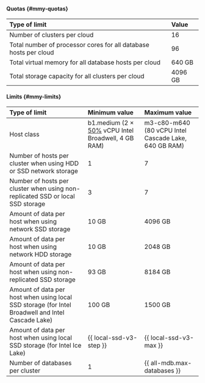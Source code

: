 #### Quotas {#mmy-quotas}

| Type of limit | Value |
|:-------------------------------------------------------------------------------|:---------|
| Number of clusters per cloud | 16 |
| Total number of processor cores for all database hosts per cloud | 96 |
| Total virtual memory for all database hosts per cloud | 640 GB |
| Total storage capacity for all clusters per cloud | 4096 GB |

#### Limits {#mmy-limits}

| Type of limit | Minimum value | Maximum value |
|:------------------------------------------------------------------------------------------------------------------------------|:------------------------------------------------------------------------------------------------------------------------------------------------------|:-----------------------------------------------------|
| Host class | b1.medium (2 × [50%](../../compute/concepts/performance-levels.md) vCPU Intel Broadwell, 4 GB RAM) | m3-c80-m640 (80 vCPU Intel Cascade Lake, 640 GB RAM) |
| Number of hosts per cluster when using HDD or SSD network storage | 1 | 7 |
| Number of hosts per cluster when using non-replicated SSD or local SSD storage            | 3                                                                                                                                                     | 7                                                    |
| Amount of data per host when using network SSD storage                                                       | 10 GB                                                                                                                                                 | 4096 GB                                              |
| Amount of data per host when using network HDD storage                                                       | 10 GB                                                                                                                                                 | 2048 GB                                              |
| Amount of data per host when using non-replicated SSD storage                                               | 93 GB                                                                                                                                                 | 8184 GB                                              |
| Amount of data per host when using local SSD storage (for Intel Broadwell and Intel Cascade Lake) | 100 GB                                                                                                                                                | 1500 GB                                              |
| Amount of data per host when using local SSD storage (for Intel Ice Lake)                      | {{ local-ssd-v3-step }}                                                                                                                               | {{ local-ssd-v3-max }}                               |
| Number of databases per cluster                                                                                        | 1                                                                                                                                                     | {{ all-mdb.max-databases }}                                                 |

